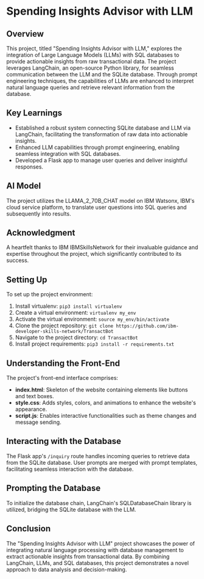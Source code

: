 # Spending Insights Advisor with LLM

## Overview
This project, titled "Spending Insights Advisor with LLM," explores the integration of Large Language Models (LLMs) with SQL databases to provide actionable insights from raw transactional data. The project leverages LangChain, an open-source Python library, for seamless communication between the LLM and the SQLite database. Through prompt engineering techniques, the capabilities of LLMs are enhanced to interpret natural language queries and retrieve relevant information from the database.

## Key Learnings
- Established a robust system connecting SQLite database and LLM via LangChain, facilitating the transformation of raw data into actionable insights.
- Enhanced LLM capabilities through prompt engineering, enabling seamless integration with SQL databases.
- Developed a Flask app to manage user queries and deliver insightful responses.

## AI Model
The project utilizes the LLAMA_2_70B_CHAT model on IBM Watsonx, IBM's cloud service platform, to translate user questions into SQL queries and subsequently into results.

## Acknowledgment
A heartfelt thanks to IBM IBMSkillsNetwork for their invaluable guidance and expertise throughout the project, which significantly contributed to its success.

## Setting Up
To set up the project environment:
1. Install virtualenv: `pip3 install virtualenv`
2. Create a virtual environment: `virtualenv my_env`
3. Activate the virtual environment: `source my_env/bin/activate`
4. Clone the project repository: `git clone https://github.com/ibm-developer-skills-network/TransactBot`
5. Navigate to the project directory: `cd TransactBot`
6. Install project requirements: `pip3 install -r requirements.txt`

## Understanding the Front-End
The project's front-end interface comprises:
- **index.html**: Skeleton of the website containing elements like buttons and text boxes.
- **style.css**: Adds styles, colors, and animations to enhance the website's appearance.
- **script.js**: Enables interactive functionalities such as theme changes and message sending.

## Interacting with the Database
The Flask app's `/inquiry` route handles incoming queries to retrieve data from the SQLite database. User prompts are merged with prompt templates, facilitating seamless interaction with the database.

## Prompting the Database
To initialize the database chain, LangChain's SQLDatabaseChain library is utilized, bridging the SQLite database with the LLM.

## Conclusion
The "Spending Insights Advisor with LLM" project showcases the power of integrating natural language processing with database management to extract actionable insights from transactional data. By combining LangChain, LLMs, and SQL databases, this project demonstrates a novel approach to data analysis and decision-making.
